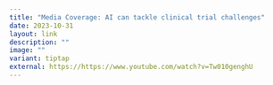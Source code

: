 ```yaml
---
title: "Media Coverage: AI can tackle clinical trial challenges"
date: 2023-10-31
layout: link
description: ""
image: ""
variant: tiptap
external: https://https://www.youtube.com/watch?v=Tw010genghU
---
```

